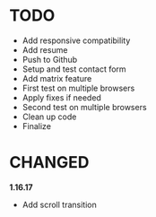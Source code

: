 # TODO

- Add responsive compatibility
- Add resume
- Push to Github
- Setup and test contact form
- Add matrix feature
- First test on multiple browsers
- Apply fixes if needed
- Second test on multiple browsers
- Clean up code
- Finalize

# CHANGED

**1.16.17**

- Add scroll transition
